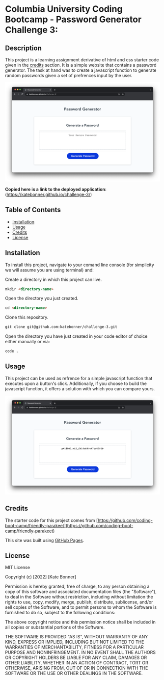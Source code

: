 # Columbia University Coding Bootcamp - Password Generator Challenge 3: 

## Description

This project is a learning assignment derivative of html and css starter code given in the [credits](#credits) section. It is a simple website that contains a password generator. The task at hand was to create a javascript function to generate random passwords given a set of prefrences input by the user.

![password generator site](./password-generator.png)



**Copied here is a link to the deployed application:**
(https://katebonner.github.io/challenge-3/)


## Table of Contents 

* [Installation](#installation)
* [Usage](#usage)
* [Credits](#credits)
* [License](#license)


## Installation

To install this project, navigate to your comand line console (for simplicity we will assume you are using terminal) and:

Create a directory in which this project can live.
```md
mkdir <directory-name>
```
Open the directory you just created.
```md
cd <directory-name>
```
Clone this repository.
```md
git clone git@github.com:katebonner/challenge-3.git
```
Open the directory you have just created in your code editor of choice either manually or via:
```md
code .
```

## Usage

This project can be used as refrence for a simple javascript function that executes upon a button's click. Additionally, if you choose to build the javascript function, it offers a solution with which you can compare yours.


![generated password](./password-generator2.png)


## Credits

The starter code for this project comes from [https://github.com/coding-boot-camp/friendly-parakeet](https://github.com/coding-boot-camp/friendly-parakeet)

This site was built using [GitHub Pages](https://pages.github.com/).


## License

MIT License

Copyright (c) [2022] [Kate Bonner]

Permission is hereby granted, free of charge, to any person obtaining a copy
of this software and associated documentation files (the "Software"), to deal
in the Software without restriction, including without limitation the rights
to use, copy, modify, merge, publish, distribute, sublicense, and/or sell
copies of the Software, and to permit persons to whom the Software is
furnished to do so, subject to the following conditions:

The above copyright notice and this permission notice shall be included in all
copies or substantial portions of the Software.

THE SOFTWARE IS PROVIDED "AS IS", WITHOUT WARRANTY OF ANY KIND, EXPRESS OR
IMPLIED, INCLUDING BUT NOT LIMITED TO THE WARRANTIES OF MERCHANTABILITY,
FITNESS FOR A PARTICULAR PURPOSE AND NONINFRINGEMENT. IN NO EVENT SHALL THE
AUTHORS OR COPYRIGHT HOLDERS BE LIABLE FOR ANY CLAIM, DAMAGES OR OTHER
LIABILITY, WHETHER IN AN ACTION OF CONTRACT, TORT OR OTHERWISE, ARISING FROM,
OUT OF OR IN CONNECTION WITH THE SOFTWARE OR THE USE OR OTHER DEALINGS IN THE
SOFTWARE.


